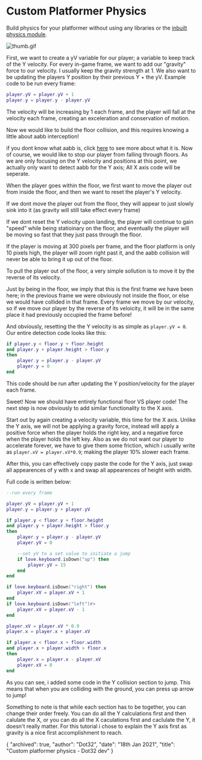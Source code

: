 # Custom Platformer Physics

Build physics for your platformer without using any libraries
or the [inbuilt physics module](https://love2d.org/wiki/love.physics).

![thumb.gif](/tutorials/thumb.gif)

First, we want to create a yV variable for our player; a variable to keep track of the Y velocity. For every in-game frame, we want to add our "gravity" force to our velocity. I usually keep the gravity strength at 1. We also want to be updating the players Y position by their previous Y + the yV.
Example code to be run every frame:

```lua
player.yV = player.yV + 1
player.y = player.y - player.yV
```

The velocity will be increasing by 1 each frame, and the player will fall at the velocity each frame, creating an exceleration and conservation of motion.

Now we would like to build the floor collision, and this requires knowing a little about aabb interception!

if you dont know what aabb is, click [here](https://dot32.netlify.app/tutorials/custom-platformer-physics/aabb) to see more about what it is. Now of course, we would like to stop our player from falling through floors. As we are only focusing on the Y velocity and positions at this point, we actually only want to detect aabb for the Y axis; All X axis code will be seperate.

When the player goes within the floor, we first want to move the player out from inside the floor, and then we want to reset the player's Y velocity.

If we dont move the player out from the floor, they will appear to just slowly sink into it (as gravity will still take effect every frame)

If we dont reset the Y velocity upon landing, the player will continue to gain "speed" while being statioinary on the floor, and eventually the player will be moving so fast that they just pass through the floor.

If the player is moving at 300 pixels per frame, and the floor platform is only 10 pixels high, the player will zoom right past it, and the aabb collision will never be able to bring it up out of the floor.

To pull the player out of the floor, a very simple sollution is to move it by the reverse of its velocity.

Just by being in the floor, we imply that this is the first frame we have been here; in the previous frame we were obviously not inside the floor, or else we would have collided in that frame. Every frame we move by our velocity, so if we move our player by the reverse of its veloicity, it will be in the same place it had previously occupied the frame before!

And obviously, resetting the the Y velocity is as simple as `player.yV = 0`.
Our entire detection code looks like this:

```lua
if player.y < floor.y + floor.height
and player.y + player.height > floor.y
then
	player.y = player.y - player.yV
	player.y = 0
end
```

This code should be run after updating the Y position/velocity for the player each frame.

Sweet! Now we should have entirely functional floor VS player code! The next step is now obviously to add similar functionality to the X axis.

Start out by again creating a velocity variable, this time for the X axis. Unlike the Y axis, we will not be applying a gravity force, instead will apply a positive force when the player holds the right key, and a negative force when the player holds the left key. Also as we do not want our player to accelerate forever, we have to give them some friction, which i usually write as
`player.xV = player.xV*0.9`; making the player 10% slower each frame.


After this, you can effectively copy paste the code for the Y axis, just swap all appearences of y with x and swap all appearences of height with width.

Full code is written below:

```lua
--run every frame

player.yV = player.yV + 1
player.y = player.y + player.yV

if player.y < floor.y + floor.height
and player.y + player.height > floor.y
then
	player.y = player.y - player.yV
	player.yV = 0

	--set yV to a set value to initiate a jump
	if love.keyboard.isDown("up") then
	 	player.yV = 15
	end
end

if love.keyboard.isDown("right") then
	player.xV = player.xV + 1
end
if love.keyboard.isDown("left")r>
	player.xV = player.xV - 1
end

player.xV = player.xV * 0.9
player.x = player.x + player.xV

if player.x < floor.x + floor.width
and player.x + player.width > floor.x
then
	player.x = player.x - player.xV
	player.xV = 0
end
```

As you can see, i added some code in the Y collision section to jump. This means that when you are colliding with the ground, you can press up arrow to jump!

Something to note is that while each section has to be together, you can change their order freely. You can do all the Y calculations first and then calulate the X, or you can do all the X caculations first and caclulate the Y, it doesn't really matter. For this tutorial i chose to explain the Y axis first as gravity is a nice first accomplishment to reach.

<div id="json">
	{
		"archived": true,
		"author": "Dot32",
		"date": "18th Jan 2021",
		"title": "Custom platformer physics - Dot32 dev"
	}
</div>